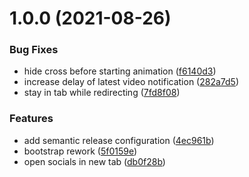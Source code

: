 # 1.0.0 (2021-08-26)


### Bug Fixes

* hide cross before starting animation ([f6140d3](https://github.com/rxsto/rxsto.github.io/commit/f6140d31613dc3b2d3db9e514858daa0a5398d7f))
* increase delay of latest video notification ([282a7d5](https://github.com/rxsto/rxsto.github.io/commit/282a7d56cc084f9f03be38cf67420a43cfe93603))
* stay in tab while redirecting ([7fd8f08](https://github.com/rxsto/rxsto.github.io/commit/7fd8f0826e8f5af2c66f967c667a51e1eba5126b))


### Features

* add semantic release configuration ([4ec961b](https://github.com/rxsto/rxsto.github.io/commit/4ec961b31a445a8819b347a897e612f86d0513c5))
* bootstrap rework ([5f0159e](https://github.com/rxsto/rxsto.github.io/commit/5f0159e6252f22d1dd239e1176a413a9af79c562))
* open socials in new tab ([db0f28b](https://github.com/rxsto/rxsto.github.io/commit/db0f28be855cdf051feef24827aa5e28cb1bf747))
